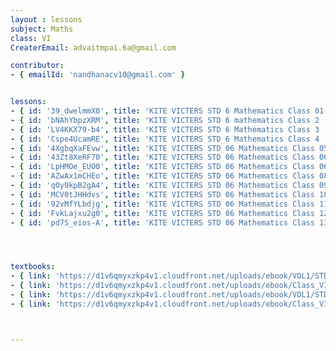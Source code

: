 ```yaml
--- 
layout : lessons 
subject: Maths
class: VI
CreaterEmail: advaitmpai.6a@gmail.com

contributor: 
- { emailId: 'nandhanacv10@gmail.com' }


lessons: 
- { id: '39_dwelmmX0', title: 'KITE VICTERS STD 6 Mathematics Class 01(First Bell-ഫസ്റ്റ് ബെല്‍)' }
- { id: 'bNAhYbpzXRM', title: 'KITE VICTERS STD 6 mathematics Class 2 (First Bell-ഫസ്റ്റ് ബെല്‍)' }
- { id: 'LV4KKX79-b4', title: 'KITE VICTERS STD 6 Mathematics Class 3 (First Bell-ഫസ്റ്റ് ബെല്‍)' }
- { id: 'Cspe4UcamRE', title: 'KITE VICTERS STD 6 Mathematics Class 4 (First Bell-ഫസ്റ്റ് ബെല്‍)' }
- { id: '4XgbqXaFEvw', title: 'KITE VICTERS STD 06 Mathematics Class 05 (First Bell-ഫസ്റ്റ് ബെല്‍)' }
- { id: '43Zt8XeRF70', title: 'KITE VICTERS STD 06 Mathematics Class 06 (First Bell-ഫസ്റ്റ് ബെല്‍)' }
- { id: 'LpHMOe_EUO0', title: 'KITE VICTERS STD 06 Mathematics Class 06 (First Bell-ഫസ്റ്റ് ബെല്‍)' }  
- { id: 'AZwAx1mCHEo', title: 'KITE VICTERS STD 06 Mathematics Class 08 (First Bell-ഫസ്റ്റ് ബെല്‍)' }
- { id: 'qOy9kpB2gA4', title: 'KITE VICTERS STD 06 Mathematics Class 09 (First Bell-ഫസ്റ്റ് ബെല്‍)' }
- { id: 'MCV0tJHHdvs', title: 'KITE VICTERS STD 06 Mathematics Class 10 (First Bell-ഫസ്റ്റ് ബെല്‍)' }
- { id: '92vMfYLbdjg', title: 'KITE VICTERS STD 06 Mathematics Class 11 (First Bell-ഫസ്റ്റ് ബെല്‍)' }
- { id: 'FvkLajxu2g0', title: 'KITE VICTERS STD 06 Mathematics Class 12 (First Bell-ഫസ്റ്റ് ബെല്‍)' }
- { id: 'pd7S_eios-A', title: 'KITE VICTERS STD 06 Mathematics Class 13 (First Bell-ഫസ്റ്റ് ബെല്‍)' }




textbooks:
- { link: 'https://d1v6qmyxzkp4v1.cloudfront.net/uploads/ebook/VOL1/STD6/MathsEnglish/MathsEnglish.pdf', title: 'Maths part 1 ' , medium: 'English' }
- { link: 'https://d1v6qmyxzkp4v1.cloudfront.net/uploads/ebook/Class_VI/Maths_Eng_Vol_II/MathsEnglish.pdf', title: 'Maths part 2' , medium: 'English' }
- { link: 'https://d1v6qmyxzkp4v1.cloudfront.net/uploads/ebook/VOL1/STD6/MathsMalayalam/MathsMalayalam.pdf', title: 'Maths part 1 ' , medium: 'malayalam' }
- { link: 'https://d1v6qmyxzkp4v1.cloudfront.net/uploads/ebook/Class_VI/Maths_Vol_II/MathsMalayalam.pdf', title: 'Maths part 2' , medium: 'malayalam' }



---   
```

